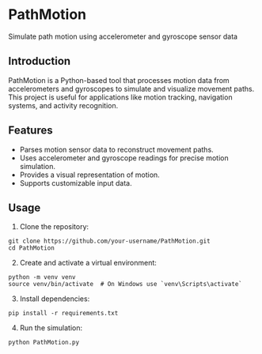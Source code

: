 # PathMotion
Simulate path motion using accelerometer and gyroscope sensor data

## Introduction
PathMotion is a Python-based tool that processes motion data from accelerometers and gyroscopes to simulate and visualize movement paths. This project is useful for applications like motion tracking, navigation systems, and activity recognition.

## Features
- Parses motion sensor data to reconstruct movement paths.
- Uses accelerometer and gyroscope readings for precise motion simulation.
- Provides a visual representation of motion.
- Supports customizable input data.

## Usage
1. Clone the repository:
```
git clone https://github.com/your-username/PathMotion.git
cd PathMotion
```

2. Create and activate a virtual environment:
```
python -m venv venv
source venv/bin/activate  # On Windows use `venv\Scripts\activate`
```

3. Install dependencies:
```
pip install -r requirements.txt
```

4. Run the simulation:
```
python PathMotion.py
```
